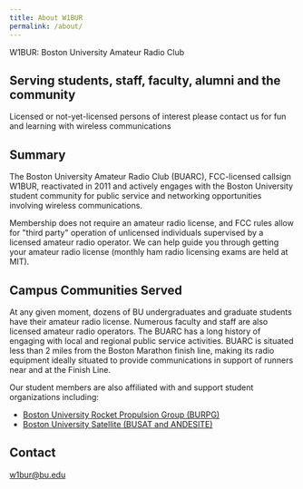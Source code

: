 ```yaml
---
title: About W1BUR
permalink: /about/
---
```


W1BUR: Boston University Amateur Radio Club

## Serving students, staff, faculty, alumni and the community

Licensed or not-yet-licensed persons of interest please contact us for fun and learning with wireless communications

## Summary
The Boston University Amateur Radio Club (BUARC), FCC-licensed callsign W1BUR, reactivated in 2011 and actively engages with the Boston University student community for public service and networking opportunities involving wireless communications.

Membership does not require an amateur radio license, and FCC rules allow for "third party" operation of unlicensed individuals supervised by a licensed amateur radio operator. 
We can help guide you through getting your amateur radio license (monthly ham radio licensing exams are held at MIT).

## Campus Communities Served
At any given moment, dozens of BU undergraduates and graduate students have their amateur radio license. 
Numerous faculty and staff are also licensed amateur radio operators. 
The BUARC has a long history of engaging with local and regional public service activities. 
BUARC is situated less than 2 miles from the Boston Marathon finish line, making its radio equipment ideally situated to provide communications in support of runners near and at the Finish Line.

Our student members are also affiliated with and support student organizations including:

* [Boston University Rocket Propulsion Group (BURPG)](http://www.burocket.org/)
* [Boston University Satellite (BUSAT and ANDESITE)](http://www.bu.edu/busat/satellites/andesite/)

## Contact

[w1bur@bu.edu](mailto:w1bur@bu.edu)

